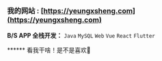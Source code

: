 ### 我的网站 : [https://yeungxsheng.com](https://yeungxsheng.com)

**B/S APP 全栈开发：** `Java` `MySQL` `Web` `Vue` `React` `Flutter`

****** 看我干啥！是不是喜欢👴
